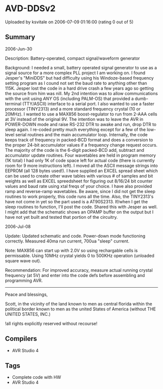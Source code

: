 # AVD-DDSv2

Uploaded by ksvitale on 2006-07-09 01:16:00 (rating 0 out of 5)

## Summary

2006-Jun-30  

Description: Battery-operated, compact signal/waveform generator  

Background: I needed a small, battery operated signal generator to use as a signal source for a more complex PLL project I am working on. I found Jesper's "MiniDDS" but had difficulty using his Windoze-based frequency setting program as I cound not set the baud rate to anything other than 115K. Jesper lost the code in a hard drive crash a few years ago so getting the source from him was nill. My 2nd intention was to allow communications with the unit using *ANY* OS (including PALM-OS) that provided a dumb-terminal (TTY/ASCII) interface to a serial port. I also wanted to use a faster processor (TINY2313) and a more standard frequency crystal (10 or 20MHz). I wanted to use a MAX856 boost-regulator to run from 2-AAA cells at 3V instead of the original 9V. The intention was to leave the AVR in POWER-DOWN mode and raise RS-232 DTR to awake and run, drop DTR to sleep again. I re-coded pretty much everything except for a few of the low-level serial routines and the main accumulator loop. Internally, the code keeps track of frequency in packed-BCD format and does a conversion to the proper 24-bit accumulator values if a frequency change request occurs. The majority of the code is the 6-digit packed-BCD add, subtract and accumulator update routines. Four wavetables are held in program memory (1K total) I had only 1K of code space left for actual code (there is currently room for 9 more instructions left). I moved all the ASCII message strings into EEPROM (all 128 bytes used!). I have supplied an EXCEL spread sheet which can be used to create other wave tables with various # of samples and bit weights as well as EXCEL spreedsheet for figuring out 8/16/24 bit counter values and baud rate using xtal freqs of your choice. I have also provided ramp and reverse-ramp wavetables. Be aware, since I did not get the sleep routines to work properly, this code runs all the time. Also, the TINY2313's have not come in yet so the part used is a AT90S2313. If/when I get the sleep routines to function, I'll post the code. Shared this with Jesper as well. I might add that the schematic shows an OPAMP buffer on the output but I have not yet built and tested that portion of the circuitry.


2006-Jul-08  

Update: Updated schematic and code. Power-down mode functioning correctly. Measured 40ma run current, 700ua "sleep" current.  

Note: MAX856 can start up with 2.0V so using rechargable cells is permissable. Using 10MHz crystal yields 0 to 500KHz operation (unloaded square wave out).  

Recommendation: For improved accuracy, measure actual running crystal frequency (at 5V) and enter into the code defs before assembling and programming AVR.  

----------------------------------------------------------------------------------


Peace and blessings,  

Scott, in the vicinity of the land known to men as central florida within the political border known to men as the united States of America (without THE UNITED STATES, INC.)  

!all rights explicitly reserved without recourse!

## Compilers

- AVR Studio 4

## Tags

- Complete code with HW
- AVR Studio 4
